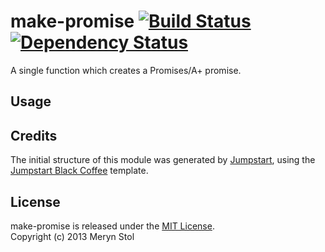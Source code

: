 # make-promise [![Build Status](https://travis-ci.org/meryn/make-promise.png?branch=master)](https://travis-ci.org/meryn/make-promise) [![Dependency Status](https://david-dm.org/meryn/make-promise.png)](https://david-dm.org/meryn/make-promise)

A single function which creates a Promises/A+ promise.

## Usage

## Credits

The initial structure of this module was generated by [Jumpstart](https://github.com/meryn/jumpstart), using the [Jumpstart Black Coffee](https://github.com/meryn/jumpstart-black-coffee) template.

## License

make-promise is released under the [MIT License](http://opensource.org/licenses/MIT).  
Copyright (c) 2013 Meryn Stol  